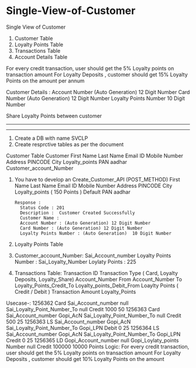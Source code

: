 # Single-View-of-Customer

Single View of Customer

1. Customer Table
2. Loyalty Points Table
3. Transactions Table
4. Account Details Table

For every credit transaction, user should get the 5% Loyalty points on transaction amount
For Loyalty Deposits , customer should get 15% Loyalty Points on the amount per annum

Customer Details :
Account Number (Auto Generation) 12 Digit Number
Card Number (Auto Generation) 12 Digit Number
Loyalty Points Number  10 Digit Number

Share Loyalty Points between customer

---

---

1. Create a DB with name SVCLP
2. Create resprctive tables as per the document

Customer Table
Customer
First Name
Last Name
Email ID
Mobile Number
Address
PINCODE
City
Loyalty_points
PAN
aadhar
Customer_account_Number

1. You have to develop an Create_Customer_API (POST_METHOD)
First Name
Last Name
Email ID
Mobile Number
Address
PINCODE
City
Loyalty_points ( 150 Points ) Default
PAN
aadhar
    
    ```
    Response :
      Status Code : 201
      Description :  Customer Created Successfully
      Customer Name :
      Account Number : (Auto Generation) 12 Digit Number
      Card Number : (Auto Generation) 12 Digit Number
      Loyalty Points Number : (Auto Generation)  10 Digit Number
    
    ```
    
2. Loyalty Points Table
2. Customer_account_Number: Sai_Account_number
Loyalty Points Number : Sai_Loyalty_Number
Loylaty Points : 225
3. Transactions Table:
Transaction ID
Transaction Type ( Card, Loyalty Deposits, Loyalty_Share)
Account_Number From
Account_Number To
Loyalty_Points_Credit_To
Loyalty_points_Debit_From
Loaylty Points ( Credit / Debit )
Transaction Amount
Loyalty_Points

Usecase-:
1256362  Card    Sai_Account_number   null      Sai_Loyalty_Point_Number_To   null    Credit   1000  50
1256363  Card    Sai_Account_number   Gopi_AcN  Sai_Loyalty_Point_Number_To   null    Credit   500   25
1256363  LS      Sai_Account_number   Gopi_AcN  Sai_Loyalty_Point_Number_To   Gopi_LPN Debit    0     25
1256364  LS      Sai_Account_number   Gopi_AcN  Sai_Loyalty_Point_Number_To   Gopi_LPN Credit   0     25
1256365  LD      Gopi_Account_number    null    Gopi_Loylaty_points Number     null    Credit  100000 10000
Points Logic:
For every credit transaction, user should get the 5% Loyalty points on transaction amount
For Loyalty Deposits , customer should get 10% Loyalty Points on the amount
